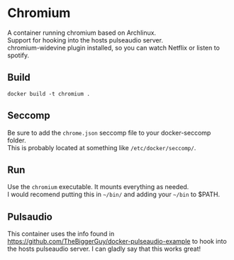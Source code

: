 # Chromium
A container running chromium based on Archlinux.  
Support for hooking into the hosts pulseaudio server.  
chromium-widevine plugin installed, so you can watch Netflix or listen to spotify.

## Build
`docker build -t chromium .`

## Seccomp
Be sure to add the `chrome.json` seccomp file to your docker-seccomp folder.  
This is probably located at something like `/etc/docker/seccomp/`.

## Run
Use the `chromium` executable. It mounts everything as needed.  
I would recomend putting this in `~/bin/` and adding your `~/bin` to $PATH.

## Pulsaudio
This container uses the info found in https://github.com/TheBiggerGuy/docker-pulseaudio-example to hook into the hosts pulseaudio server. I can gladly say that this works great!


